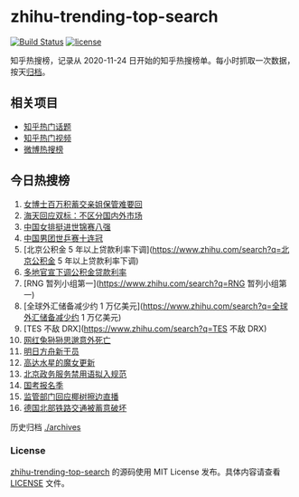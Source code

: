 # zhihu-trending-top-search

[![Build Status](https://github.com/justjavac/zhihu-trending-top-search/workflows/ci/badge.svg?branch=main)](https://github.com/justjavac/zhihu-trending-top-search/actions)
[![license](https://img.shields.io/github/license/justjavac/zhihu-trending-top-search)](https://github.com/justjavac/zhihu-trending-top-search/blob/main/LICENSE)

知乎热搜榜，记录从 2020-11-24 日开始的知乎热搜榜单。每小时抓取一次数据，按天[归档](./archives)。

## 相关项目

- [知乎热门话题](https://github.com/justjavac/zhihu-trending-hot-questions)
- [知乎热门视频](https://github.com/justjavac/zhihu-trending-hot-video)
- [微博热搜榜](https://github.com/justjavac/weibo-trending-hot-search)

## 今日热搜榜

<!-- BEGIN -->
<!-- 最后更新时间 Mon Oct 10 2022 17:14:12 GMT+0800 (China Standard Time) -->

1. [女博士百万积蓄交亲姐保管难要回](https://www.zhihu.com/search?q=女博士百万积蓄交亲姐保管难要回)
1. [海天回应双标：不区分国内外市场](https://www.zhihu.com/search?q=海天回应双标：不区分国内外市场)
1. [中国女排挺进世锦赛八强](https://www.zhihu.com/search?q=中国女排挺进世锦赛八强)
1. [中国男团世乒赛十连冠](https://www.zhihu.com/search?q=中国男团世乒赛十连冠)
1. [北京公积金 5 年以上贷款利率下调](https://www.zhihu.com/search?q=北京公积金 5 年以上贷款利率下调)
1. [多地官宣下调公积金贷款利率](https://www.zhihu.com/search?q=多地官宣下调公积金贷款利率)
1. [RNG 暂列小组第一](https://www.zhihu.com/search?q=RNG 暂列小组第一)
1. [全球外汇储备减少约 1 万亿美元](https://www.zhihu.com/search?q=全球外汇储备减少约 1 万亿美元)
1. [TES 不敌 DRX](https://www.zhihu.com/search?q=TES 不敌 DRX)
1. [网红兔狲狲思邈意外死亡](https://www.zhihu.com/search?q=网红兔狲狲思邈意外死亡)
1. [明日方舟新干员](https://www.zhihu.com/search?q=明日方舟新干员)
1. [高达水星的魔女更新](https://www.zhihu.com/search?q=高达水星的魔女更新)
1. [北京政务服务禁用语拟入规范](https://www.zhihu.com/search?q=北京政务服务禁用语拟入规范)
1. [国考报名季](https://www.zhihu.com/search?q=国考报名季)
1. [监管部门回应椰树擦边直播](https://www.zhihu.com/search?q=监管部门回应椰树擦边直播)
1. [德国北部铁路交通被蓄意破坏](https://www.zhihu.com/search?q=德国北部铁路交通被蓄意破坏)

<!-- END -->

历史归档 [./archives](./archives)

### License

[zhihu-trending-top-search](https://github.com/justjavac/zhihu-trending-top-search)
的源码使用 MIT License 发布。具体内容请查看 [LICENSE](./LICENSE) 文件。

